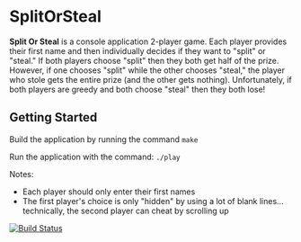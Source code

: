 # SplitOrSteal

**Split Or Steal** is a console application 2-player game. Each player provides their first name and then individually decides if they want to "split" or "steal." If both players choose "split" then they both get half of the prize. However, if one chooses "split" while the other chooses "steal," the player who stole gets the entire prize (and the other gets nothing). Unfortunately, if both players are greedy and both choose "steal" then they both lose!

## Getting Started

Build the application by running the command `make`

Run the application with the command: `./play`

Notes:

* Each player should only enter their first names
* The first player's choice is only "hidden" by using a lot of blank lines... technically, the second player can cheat by scrolling up


[![Build Status](https://travis-ci.org/jordan373/SplitOrSteal.svg?branch=master)](https://travis-ci.org/jordan373/SplitOrSteal)
